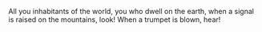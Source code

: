 All you inhabitants of the world, you who dwell on the earth, when a signal is raised on the mountains, look! When a trumpet is blown, hear!
